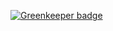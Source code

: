 
[![Greenkeeper badge](https://badges.greenkeeper.io/clocklimited/testWidget.svg)](https://greenkeeper.io/)
